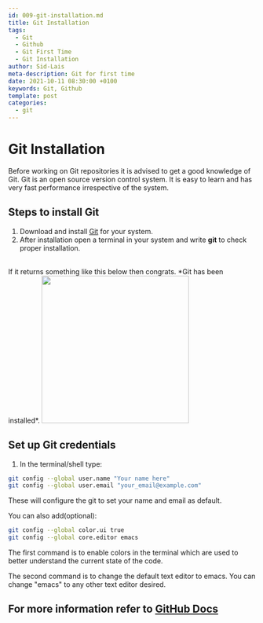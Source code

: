 ```yaml
---
id: 009-git-installation.md
title: Git Installation
tags:
  - Git
  - Github
  - Git First Time
  - Git Installation
author: Sid-Lais
meta-description: Git for first time
date: 2021-10-11 08:30:00 +0100
keywords: Git, Github
template: post
categories:
  - git
---
```


# Git Installation
Before working on Git repositories it is advised to get a good knowledge of Git. Git is an open source version control system. It is easy to learn and has very fast performance irrespective of the system.

## Steps to install Git

1. Download and install [Git](https://git-scm.com/) for your system.
2. After installation open a terminal in your system and write **git** to check proper installation.
<br>
If it returns something like this below then congrats. *Git has been installed*.
<img src="https://user-images.githubusercontent.com/40291960/136825925-cfeccd43-78a9-4eb1-a485-00b9110fc4be.png" height=300>

## Set up Git credentials

1. In the terminal/shell type:

```bash
git config --global user.name "Your name here"
git config --global user.email "your_email@example.com"
```
These will configure the git to set your name and email as default.

You can also add(optional):

```bash
git config --global color.ui true
git config --global core.editor emacs 
```

The first command is to enable colors in the terminal which are used to better understand the current state of the code.

The second command is to change the default text editor to emacs. You can change "emacs" to any other text editor desired.

## For more information refer to [GitHub Docs](https://docs.github.com/en/get-started/quickstart/set-up-git)